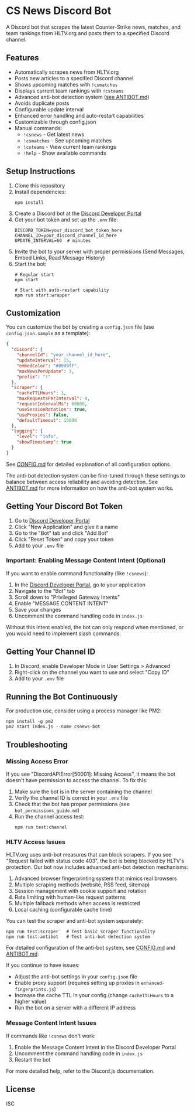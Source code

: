 # CS News Discord Bot

A Discord bot that scrapes the latest Counter-Strike news, matches, and team rankings from HLTV.org and posts them to a specified Discord channel.

## Features

- Automatically scrapes news from HLTV.org
- Posts new articles to a specified Discord channel
- Shows upcoming matches with `!csmatches`
- Displays current team rankings with `!csteams`
- Advanced anti-bot detection system ([see ANTIBOT.md](ANTIBOT.md))
- Avoids duplicate posts
- Configurable update interval
- Enhanced error handling and auto-restart capabilities
- Customizable through config.json
- Manual commands:
  - `!csnews` - Get latest news
  - `!csmatches` - See upcoming matches
  - `!csteams` - View current team rankings
  - `!help` - Show available commands

## Setup Instructions

1. Clone this repository
2. Install dependencies:
   ```
   npm install
   ```
3. Create a Discord bot at the [Discord Developer Portal](https://discord.com/developers/applications)
4. Get your bot token and set up the `.env` file:
   ```
   DISCORD_TOKEN=your_discord_bot_token_here
   CHANNEL_ID=your_discord_channel_id_here
   UPDATE_INTERVAL=60  # minutes
   ```
5. Invite the bot to your server with proper permissions (Send Messages, Embed Links, Read Message History)
6. Start the bot:
   ```
   # Regular start
   npm start
   
   # Start with auto-restart capability
   npm run start:wrapper
   ```

## Customization

You can customize the bot by creating a `config.json` file (use `config.json.sample` as a template):

```json
{
  "discord": {
    "channelId": "your_channel_id_here",
    "updateInterval": 15,
    "embedColor": "#0099ff",
    "maxNewsPerUpdate": 3,
    "prefix": "!"
  },
  "scraper": {
    "cacheTTLHours": 1,
    "maxRequestsPerInterval": 4,
    "requestIntervalMs": 60000,
    "useSessionRotation": true,
    "useProxies": false,
    "defaultTimeout": 15000
  },
  "logging": {
    "level": "info",
    "showTimestamp": true
  }
}
```

See [CONFIG.md](CONFIG.md) for detailed explanation of all configuration options.

The anti-bot detection system can be fine-tuned through these settings to balance between access reliability and avoiding detection. See [ANTIBOT.md](ANTIBOT.md) for more information on how the anti-bot system works.

## Getting Your Discord Bot Token

1. Go to [Discord Developer Portal](https://discord.com/developers/applications)
2. Click "New Application" and give it a name
3. Go to the "Bot" tab and click "Add Bot"
4. Click "Reset Token" and copy your token
5. Add to your `.env` file

### Important: Enabling Message Content Intent (Optional)

If you want to enable command functionality (like `!csnews`):

1. In the [Discord Developer Portal](https://discord.com/developers/applications), go to your application
2. Navigate to the "Bot" tab
3. Scroll down to "Privileged Gateway Intents"
4. Enable "MESSAGE CONTENT INTENT"
5. Save your changes
6. Uncomment the command handling code in `index.js`

Without this intent enabled, the bot can only respond when mentioned, or you would need to implement slash commands.

## Getting Your Channel ID

1. In Discord, enable Developer Mode in User Settings > Advanced
2. Right-click on the channel you want to use and select "Copy ID"
3. Add to your `.env` file

## Running the Bot Continuously

For production use, consider using a process manager like PM2:

```
npm install -g pm2
pm2 start index.js --name csnews-bot
```

## Troubleshooting

### Missing Access Error

If you see "DiscordAPIError[50001]: Missing Access", it means the bot doesn't have permission to access the channel. To fix this:

1. Make sure the bot is in the server containing the channel
2. Verify the channel ID is correct in your `.env` file
3. Check that the bot has proper permissions (see `bot_permissions_guide.md`)
4. Run the channel access test:
   ```
   npm run test:channel
   ```

### HLTV Access Issues

HLTV.org uses anti-bot measures that can block scrapers. If you see "Request failed with status code 403", the bot is being blocked by HLTV's protection. Our bot now includes advanced anti-bot detection mechanisms:

1. Advanced browser fingerprinting system that mimics real browsers
2. Multiple scraping methods (website, RSS feed, sitemap)
3. Session management with cookie support and rotation
4. Rate limiting with human-like request patterns
5. Multiple fallback methods when access is restricted
6. Local caching (configurable cache time)

You can test the scraper and anti-bot system separately:
```
npm run test:scraper   # Test basic scraper functionality
npm run test:antibot   # Test anti-bot detection system
```

For detailed configuration of the anti-bot system, see [CONFIG.md](CONFIG.md) and [ANTIBOT.md](ANTIBOT.md).

If you continue to have issues:
- Adjust the anti-bot settings in your `config.json` file
- Enable proxy support (requires setting up proxies in `enhanced-fingerprints.js`)
- Increase the cache TTL in your config (change `cacheTTLHours` to a higher value)
- Run the bot on a server with a different IP address

### Message Content Intent Issues

If commands like `!csnews` don't work:

1. Enable the Message Content Intent in the Discord Developer Portal
2. Uncomment the command handling code in `index.js`
3. Restart the bot

For more detailed help, refer to the Discord.js documentation.

## License

ISC
